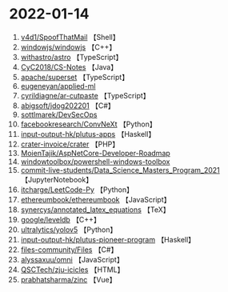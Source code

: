 # 2022-01-14

1. [v4d1/SpoofThatMail](https://github.com/v4d1/SpoofThatMail) 【Shell】
2. [windowjs/windowjs](https://github.com/windowjs/windowjs) 【C++】
3. [withastro/astro](https://github.com/withastro/astro) 【TypeScript】
4. [CyC2018/CS-Notes](https://github.com/CyC2018/CS-Notes) 【Java】
5. [apache/superset](https://github.com/apache/superset) 【TypeScript】
6. [eugeneyan/applied-ml](https://github.com/eugeneyan/applied-ml) 
7. [cyrildiagne/ar-cutpaste](https://github.com/cyrildiagne/ar-cutpaste) 【TypeScript】
8. [abigsoft/jdog202201](https://github.com/abigsoft/jdog202201) 【C#】
9. [sottlmarek/DevSecOps](https://github.com/sottlmarek/DevSecOps) 
10. [facebookresearch/ConvNeXt](https://github.com/facebookresearch/ConvNeXt) 【Python】
11. [input-output-hk/plutus-apps](https://github.com/input-output-hk/plutus-apps) 【Haskell】
12. [crater-invoice/crater](https://github.com/crater-invoice/crater) 【PHP】
13. [MoienTajik/AspNetCore-Developer-Roadmap](https://github.com/MoienTajik/AspNetCore-Developer-Roadmap) 
14. [windowtoolbox/powershell-windows-toolbox](https://github.com/windowtoolbox/powershell-windows-toolbox) 
15. [commit-live-students/Data_Science_Masters_Program_2021](https://github.com/commit-live-students/Data_Science_Masters_Program_2021) 【JupyterNotebook】
16. [itcharge/LeetCode-Py](https://github.com/itcharge/LeetCode-Py) 【Python】
17. [ethereumbook/ethereumbook](https://github.com/ethereumbook/ethereumbook) 【JavaScript】
18. [synercys/annotated_latex_equations](https://github.com/synercys/annotated_latex_equations) 【TeX】
19. [google/leveldb](https://github.com/google/leveldb) 【C++】
20. [ultralytics/yolov5](https://github.com/ultralytics/yolov5) 【Python】
21. [input-output-hk/plutus-pioneer-program](https://github.com/input-output-hk/plutus-pioneer-program) 【Haskell】
22. [files-community/Files](https://github.com/files-community/Files) 【C#】
23. [alyssaxuu/omni](https://github.com/alyssaxuu/omni) 【JavaScript】
24. [QSCTech/zju-icicles](https://github.com/QSCTech/zju-icicles) 【HTML】
25. [prabhatsharma/zinc](https://github.com/prabhatsharma/zinc) 【Vue】
